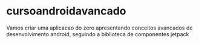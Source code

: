 # cursoandroidavancado
Vamos criar uma aplicacao do zero apresentando conceitos avancados de desenvolvimento android, seguindo a biblioteca de componentes jetpack
